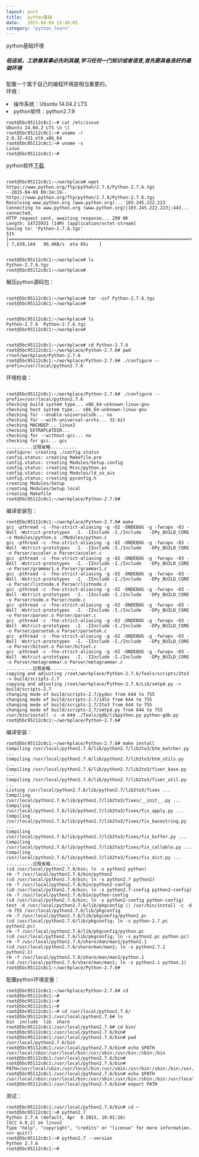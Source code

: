 ```yaml
---
layout: post
title:  python基础
date:   2015-04-09 15:40:05
category: "python_learn"
---
```

python基础环境

<h5><p>俗话说，工欲善其事必先利其器,学习任何一门知识或者语言,首先要具备良好的基础环境</p></h5>
<p>
配置一个属于自己的编程环境是相当重要的。</br>
环境：</br>
<li>操作系统：Ubuntu 14.04.2 LTS</br></li>
<li>	python软件：python2.7.9</br></li>
</p>
<pre>
<code>root@5bc95112c8c1:~# cat /etc/issue
Ubuntu 14.04.2 LTS \n \l
root@5bc95112c8c1:~# uname -r
2.6.32-431.el6.x86_64
root@5bc95112c8c1:~# uname -s
Linux
root@5bc95112c8c1:~# </code>
</pre>

<p>python软件<a href="https://www.python.org/downloads/">下载</a>.</p>

<pre>
<code>
root@5bc95112c8c1:~/workplace# wget https://www.python.org/ftp/python/2.7.6/Python-2.7.6.tgz
--2015-04-09 09:34:19--  https://www.python.org/ftp/python/2.7.6/Python-2.7.6.tgz
Resolving www.python.org (www.python.org)... 103.245.222.223
Connecting to www.python.org (www.python.org)|103.245.222.223|:443... connected.
HTTP request sent, awaiting response... 200 OK
Length: 14725931 (14M) [application/octet-stream]
Saving to: 'Python-2.7.6.tgz'
51% [====================================================================>                                                                ] 7,639,144   96.4KB/s  eta 85s    ]
</code></pre>
<pre>
<code>
root@5bc95112c8c1:~/workplace# ls
Python-2.7.6.tgz
root@5bc95112c8c1:~/workplace#
</code></pre> 
解压python源码包：
<pre>
<code>
root@5bc95112c8c1:~/workplace# tar -zxf Python-2.7.6.tgz 
root@5bc95112c8c1:~/workplace#
</code></pre> 

<pre>
<code>
root@5bc95112c8c1:~/workplace# ls
Python-2.7.6  Python-2.7.6.tgz
root@5bc95112c8c1:~/workplace# 
</code></pre>
<pre>
<code>
root@5bc95112c8c1:~/workplace# cd Python-2.7.6
root@5bc95112c8c1:~/workplace/Python-2.7.6# pwd
/root/workplace/Python-2.7.6
root@5bc95112c8c1:~/workplace/Python-2.7.6# ./configure --prefix=/usr/local/python2.7.6
</code></pre>

环境检查：
<pre>
<code>
root@5bc95112c8c1:~/workplace/Python-2.7.6# ./configure --prefix=/usr/local/python2.7.6
checking build system type... x86_64-unknown-linux-gnu
checking host system type... x86_64-unknown-linux-gnu
checking for --enable-universalsdk... no
checking for --with-universal-archs... 32-bit
checking MACHDEP... linux2
checking EXTRAPLATDIR... 
checking for --without-gcc... no
checking for gcc... gcc
..........过程省略..........
configure: creating ./config.status
config.status: creating Makefile.pre
config.status: creating Modules/Setup.config
config.status: creating Misc/python.pc
config.status: creating Modules/ld_so_aix
config.status: creating pyconfig.h
creating Modules/Setup
creating Modules/Setup.local
creating Makefile
root@5bc95112c8c1:~/workplace/Python-2.7.6#
</code></pre>  

编译安装包：

<pre>
<code>root@5bc95112c8c1:~/workplace/Python-2.7.6# make
gcc -pthread -c -fno-strict-aliasing -g -O2 -DNDEBUG -g -fwrapv -O3 -Wall -Wstrict-prototypes  -I. -IInclude -I./Include   -DPy_BUILD_CORE -o Modules/python.o ./Modules/python.c
gcc -pthread -c -fno-strict-aliasing -g -O2 -DNDEBUG -g -fwrapv -O3 -Wall -Wstrict-prototypes  -I. -IInclude -I./Include   -DPy_BUILD_CORE -o Parser/acceler.o Parser/acceler.c
gcc -pthread -c -fno-strict-aliasing -g -O2 -DNDEBUG -g -fwrapv -O3 -Wall -Wstrict-prototypes  -I. -IInclude -I./Include   -DPy_BUILD_CORE -o Parser/grammar1.o Parser/grammar1.c
gcc -pthread -c -fno-strict-aliasing -g -O2 -DNDEBUG -g -fwrapv -O3 -Wall -Wstrict-prototypes  -I. -IInclude -I./Include   -DPy_BUILD_CORE -o Parser/listnode.o Parser/listnode.c
gcc -pthread -c -fno-strict-aliasing -g -O2 -DNDEBUG -g -fwrapv -O3 -Wall -Wstrict-prototypes  -I. -IInclude -I./Include   -DPy_BUILD_CORE -o Parser/node.o Parser/node.c
gcc -pthread -c -fno-strict-aliasing -g -O2 -DNDEBUG -g -fwrapv -O3 -Wall -Wstrict-prototypes  -I. -IInclude -I./Include   -DPy_BUILD_CORE -o Parser/parser.o Parser/parser.c
gcc -pthread -c -fno-strict-aliasing -g -O2 -DNDEBUG -g -fwrapv -O3 -Wall -Wstrict-prototypes  -I. -IInclude -I./Include   -DPy_BUILD_CORE -o Parser/parsetok.o Parser/parsetok.c
gcc -pthread -c -fno-strict-aliasing -g -O2 -DNDEBUG -g -fwrapv -O3 -Wall -Wstrict-prototypes  -I. -IInclude -I./Include   -DPy_BUILD_CORE -o Parser/bitset.o Parser/bitset.c
gcc -pthread -c -fno-strict-aliasing -g -O2 -DNDEBUG -g -fwrapv -O3 -Wall -Wstrict-prototypes  -I. -IInclude -I./Include   -DPy_BUILD_CORE -o Parser/metagrammar.o Parser/metagrammar.c
..........过程省略..........
copying and adjusting /root/workplace/Python-2.7.6/Tools/scripts/2to3 -> build/scripts-2.7
copying and adjusting /root/workplace/Python-2.7.6/Lib/smtpd.py -> build/scripts-2.7
changing mode of build/scripts-2.7/pydoc from 644 to 755
changing mode of build/scripts-2.7/idle from 644 to 755
changing mode of build/scripts-2.7/2to3 from 644 to 755
changing mode of build/scripts-2.7/smtpd.py from 644 to 755
/usr/bin/install -c -m 644 ./Tools/gdb/libpython.py python-gdb.py
root@5bc95112c8c1:~/workplace/Python-2.7.6#
</code></pre> 
编译安装：
<pre>
<code>root@5bc95112c8c1:~/workplace/Python-2.7.6# make install
Compiling /usr/local/python2.7.6/lib/python2.7/lib2to3/btm_matcher.py ...
Compiling /usr/local/python2.7.6/lib/python2.7/lib2to3/btm_utils.py ...
Compiling /usr/local/python2.7.6/lib/python2.7/lib2to3/fixer_base.py ...
Compiling /usr/local/python2.7.6/lib/python2.7/lib2to3/fixer_util.py ...
Listing /usr/local/python2.7.6/lib/python2.7/lib2to3/fixes ...
Compiling /usr/local/python2.7.6/lib/python2.7/lib2to3/fixes/__init__.py ...
Compiling /usr/local/python2.7.6/lib/python2.7/lib2to3/fixes/fix_apply.py ...
Compiling /usr/local/python2.7.6/lib/python2.7/lib2to3/fixes/fix_basestring.py ...
Compiling /usr/local/python2.7.6/lib/python2.7/lib2to3/fixes/fix_buffer.py ...
Compiling /usr/local/python2.7.6/lib/python2.7/lib2to3/fixes/fix_callable.py ...
Compiling /usr/local/python2.7.6/lib/python2.7/lib2to3/fixes/fix_dict.py ...
..........过程省略..........
(cd /usr/local/python2.7.6/bin; ln -s python2 python)
rm -f /usr/local/python2.7.6/bin/python2
(cd /usr/local/python2.7.6/bin; ln -s python2.7 python2)
rm -f /usr/local/python2.7.6/bin/python2-config
(cd /usr/local/python2.7.6/bin; ln -s python2.7-config python2-config)
rm -f /usr/local/python2.7.6/bin/python-config
(cd /usr/local/python2.7.6/bin; ln -s python2-config python-config)
test -d /usr/local/python2.7.6/lib/pkgconfig || /usr/bin/install -c -d -m 755 /usr/local/python2.7.6/lib/pkgconfig
rm -f /usr/local/python2.7.6/lib/pkgconfig/python2.pc
(cd /usr/local/python2.7.6/lib/pkgconfig; ln -s python-2.7.pc python2.pc)
rm -f /usr/local/python2.7.6/lib/pkgconfig/python.pc
(cd /usr/local/python2.7.6/lib/pkgconfig; ln -s python2.pc python.pc)
rm -f /usr/local/python2.7.6/share/man/man1/python2.1
(cd /usr/local/python2.7.6/share/man/man1; ln -s python2.7.1 python2.1)
rm -f /usr/local/python2.7.6/share/man/man1/python.1
(cd /usr/local/python2.7.6/share/man/man1; ln -s python2.1 python.1)
root@5bc95112c8c1:~/workplace/Python-2.7.6# 
</code></pre> 

配置python环境变量：
<pre>
<code>root@5bc95112c8c1:~/workplace/Python-2.7.6# cd
root@5bc95112c8c1:~# 
root@5bc95112c8c1:~# 
root@5bc95112c8c1:~# 
root@5bc95112c8c1:~# cd /usr/local/python2.7.6/
root@5bc95112c8c1:/usr/local/python2.7.6# ls
bin  include  lib  share
root@5bc95112c8c1:/usr/local/python2.7.6# cd bin/
root@5bc95112c8c1:/usr/local/python2.7.6/bin# 
root@5bc95112c8c1:/usr/local/python2.7.6/bin# pwd
/usr/local/python2.7.6/bin
root@5bc95112c8c1:/usr/local/python2.7.6/bin# echo $PATH
/usr/local/sbin:/usr/local/bin:/usr/sbin:/usr/bin:/sbin:/bin
root@5bc95112c8c1:/usr/local/python2.7.6/bin# 
root@5bc95112c8c1:/usr/local/python2.7.6/bin# PATH=/usr/local/sbin:/usr/local/bin:/usr/sbin:/usr/bin:/sbin:/bin:/usr/local/python2.7.6/bin
root@5bc95112c8c1:/usr/local/python2.7.6/bin# echo $PATH 
/usr/local/sbin:/usr/local/bin:/usr/sbin:/usr/bin:/sbin:/bin:/usr/local/python2.7.6/bin
root@5bc95112c8c1:/usr/local/python2.7.6/bin# export PATH 
</code></pre>
测试：
<pre>
<code>root@5bc95112c8c1:/usr/local/python2.7.6/bin# cd ~          
root@5bc95112c8c1:~# python2.7
Python 2.7.6 (default, Apr  9 2015, 10:01:18) 
[GCC 4.8.2] on linux2
Type "help", "copyright", "credits" or "license" for more information.
>>> quit()     
root@5bc95112c8c1:~# python2.7 --version
Python 2.7.6
root@5bc95112c8c1:~# 
</code></pre>
